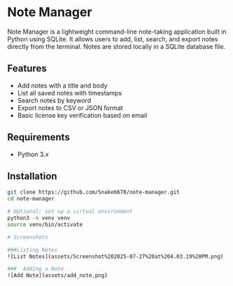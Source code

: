 # Note Manager

Note Manager is a lightweight command-line note-taking application built in Python using SQLite. It allows users to add, list, search, and export notes directly from the terminal. Notes are stored locally in a SQLite database file.

## Features

- Add notes with a title and body
- List all saved notes with timestamps
- Search notes by keyword
- Export notes to CSV or JSON format
- Basic license key verification based on email

## Requirements

- Python 3.x

## Installation

```bash
git clone https://github.com/Snake6678/note-manager.git
cd note-manager

# Optional: set up a virtual environment
python3 -m venv venv
source venv/bin/activate

# Screenshots

###Listing Notes
![List Notes](assets/Screenshot%202025-07-27%20at%204.03.19%20PM.png)

###  Adding a Note
![Add Note](assets/add_note.png)

